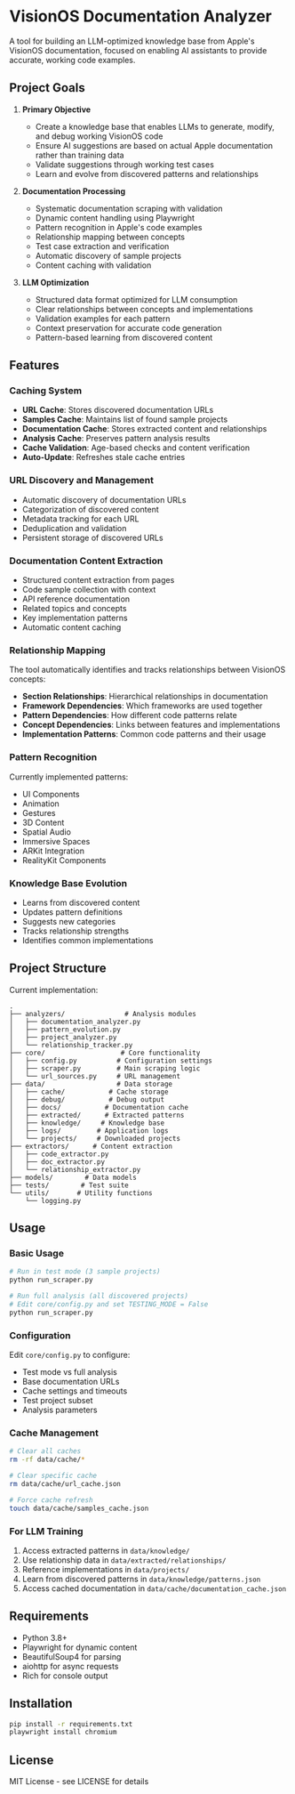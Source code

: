 # VisionOS Documentation Analyzer

A tool for building an LLM-optimized knowledge base from Apple's VisionOS documentation, focused on enabling AI assistants to provide accurate, working code examples.

## Project Goals

1. **Primary Objective**
   - Create a knowledge base that enables LLMs to generate, modify, and debug working VisionOS code
   - Ensure AI suggestions are based on actual Apple documentation rather than training data
   - Validate suggestions through working test cases
   - Learn and evolve from discovered patterns and relationships

2. **Documentation Processing**
   - Systematic documentation scraping with validation
   - Dynamic content handling using Playwright
   - Pattern recognition in Apple's code examples
   - Relationship mapping between concepts
   - Test case extraction and verification
   - Automatic discovery of sample projects
   - Content caching with validation

3. **LLM Optimization**
   - Structured data format optimized for LLM consumption
   - Clear relationships between concepts and implementations
   - Validation examples for each pattern
   - Context preservation for accurate code generation
   - Pattern-based learning from discovered content

## Features

### Caching System
- **URL Cache**: Stores discovered documentation URLs
- **Samples Cache**: Maintains list of found sample projects
- **Documentation Cache**: Stores extracted content and relationships
- **Analysis Cache**: Preserves pattern analysis results
- **Cache Validation**: Age-based checks and content verification
- **Auto-Update**: Refreshes stale cache entries

### URL Discovery and Management
- Automatic discovery of documentation URLs
- Categorization of discovered content
- Metadata tracking for each URL
- Deduplication and validation
- Persistent storage of discovered URLs

### Documentation Content Extraction
- Structured content extraction from pages
- Code sample collection with context
- API reference documentation
- Related topics and concepts
- Key implementation patterns
- Automatic content caching

### Relationship Mapping
The tool automatically identifies and tracks relationships between VisionOS concepts:
- **Section Relationships**: Hierarchical relationships in documentation
- **Framework Dependencies**: Which frameworks are used together
- **Pattern Dependencies**: How different code patterns relate
- **Concept Dependencies**: Links between features and implementations
- **Implementation Patterns**: Common code patterns and their usage

### Pattern Recognition
Currently implemented patterns:
- UI Components
- Animation
- Gestures
- 3D Content
- Spatial Audio
- Immersive Spaces
- ARKit Integration
- RealityKit Components

### Knowledge Base Evolution
- Learns from discovered content
- Updates pattern definitions
- Suggests new categories
- Tracks relationship strengths
- Identifies common implementations

## Project Structure
Current implementation:

```
.
├── analyzers/               # Analysis modules
│   ├── documentation_analyzer.py
│   ├── pattern_evolution.py
│   ├── project_analyzer.py
│   └── relationship_tracker.py
├── core/                   # Core functionality
│   ├── config.py          # Configuration settings
│   ├── scraper.py         # Main scraping logic
│   └── url_sources.py     # URL management
├── data/                  # Data storage
│   ├── cache/           # Cache storage
│   ├── debug/           # Debug output
│   ├── docs/           # Documentation cache
│   ├── extracted/      # Extracted patterns
│   ├── knowledge/     # Knowledge base
│   ├── logs/         # Application logs
│   └── projects/     # Downloaded projects
├── extractors/      # Content extraction
│   ├── code_extractor.py
│   ├── doc_extractor.py
│   └── relationship_extractor.py
├── models/        # Data models
├── tests/        # Test suite
└── utils/       # Utility functions
    └── logging.py
```

## Usage

### Basic Usage
```bash
# Run in test mode (3 sample projects)
python run_scraper.py

# Run full analysis (all discovered projects)
# Edit core/config.py and set TESTING_MODE = False
python run_scraper.py
```

### Configuration
Edit `core/config.py` to configure:
- Test mode vs full analysis
- Base documentation URLs
- Cache settings and timeouts
- Test project subset
- Analysis parameters

### Cache Management
```bash
# Clear all caches
rm -rf data/cache/*

# Clear specific cache
rm data/cache/url_cache.json

# Force cache refresh
touch data/cache/samples_cache.json
```

### For LLM Training
1. Access extracted patterns in `data/knowledge/`
2. Use relationship data in `data/extracted/relationships/`
3. Reference implementations in `data/projects/`
4. Learn from discovered patterns in `data/knowledge/patterns.json`
5. Access cached documentation in `data/cache/documentation_cache.json`

## Requirements

- Python 3.8+
- Playwright for dynamic content
- BeautifulSoup4 for parsing
- aiohttp for async requests
- Rich for console output

## Installation

```bash
pip install -r requirements.txt
playwright install chromium
```

## License

MIT License - see LICENSE for details 